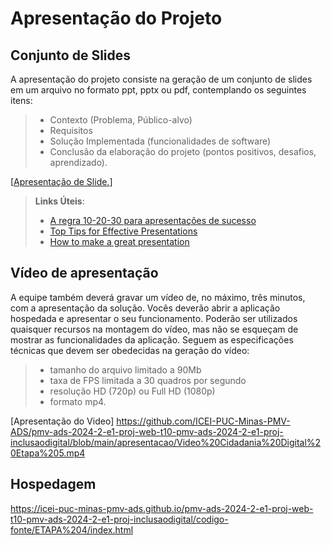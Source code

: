 # Apresentação do Projeto

## Conjunto de Slides

A apresentação do projeto consiste na geração de um conjunto de slides em um arquivo no formato ppt, pptx ou pdf, contemplando os seguintes itens:

> - Contexto (Problema, Público-alvo)
> - Requisitos
> - Solução Implementada (funcionalidades de software)
> - Conclusão da elaboração do projeto (pontos positivos, desafios, aprendizado).

[[Apresentação de Slide.](https://docs.google.com/presentation/d/1cn-lvHMbY3yltoWEn7xV5IUSWzgdDkl1/edit?usp=sharing&ouid=101595823500644584944&rtpof=true&sd=true)]

> **Links Úteis**:
> - [A regra 10-20-30 para apresentações de sucesso](https://revistapegn.globo.com/Noticias/noticia/2014/07/regra-10-20-30-para-apresentacoes-de-sucesso.html)
> - [Top Tips for Effective Presentations](https://www.skillsyouneed.com/present/presentation-tips.html)
> - [How to make a great presentation](https://www.ted.com/playlists/574/how_to_make_a_great_presentation)

## Vídeo de apresentação

A equipe também deverá gravar um vídeo de, no máximo, três minutos, com a apresentação da solução. Vocês deverão abrir a aplicação hospedada e apresentar o seu funcionamento.  Poderão ser utilizados quaisquer recursos na montagem do vídeo, mas não se esqueçam de mostrar as funcionalidades da aplicação. Seguem as especificações técnicas que devem ser obedecidas na geração do vídeo:

> - tamanho do arquivo limitado a 90Mb
> - taxa de FPS limitada a 30 quadros por segundo
> - resolução HD (720p) ou Full HD (1080p)
> - formato mp4.

[Apresentação do Video] https://github.com/ICEI-PUC-Minas-PMV-ADS/pmv-ads-2024-2-e1-proj-web-t10-pmv-ads-2024-2-e1-proj-inclusaodigital/blob/main/apresentacao/Video%20Cidadania%20Digital%20Etapa%205.mp4

## Hospedagem
https://icei-puc-minas-pmv-ads.github.io/pmv-ads-2024-2-e1-proj-web-t10-pmv-ads-2024-2-e1-proj-inclusaodigital/codigo-fonte/ETAPA%204/index.html
